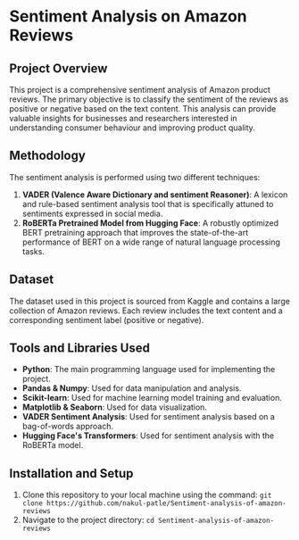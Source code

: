 # Sentiment Analysis on Amazon Reviews

## Project Overview
This project is a comprehensive sentiment analysis of Amazon product reviews. The primary objective is to classify the sentiment of the reviews as positive or negative based on the text content. This analysis can provide valuable insights for businesses and researchers interested in understanding consumer behaviour and improving product quality.

## Methodology
The sentiment analysis is performed using two different techniques:
1. **VADER (Valence Aware Dictionary and sentiment Reasoner)**: A lexicon and rule-based sentiment analysis tool that is specifically attuned to sentiments expressed in social media.
2. **RoBERTa Pretrained Model from Hugging Face**: A robustly optimized BERT pretraining approach that improves the state-of-the-art performance of BERT on a wide range of natural language processing tasks.

## Dataset
The dataset used in this project is sourced from Kaggle and contains a large collection of Amazon reviews. Each review includes the text content and a corresponding sentiment label (positive or negative).

## Tools and Libraries Used
- **Python**: The main programming language used for implementing the project.
- **Pandas & Numpy**: Used for data manipulation and analysis.
- **Scikit-learn**: Used for machine learning model training and evaluation.
- **Matplotlib & Seaborn**: Used for data visualization.
- **VADER Sentiment Analysis**: Used for sentiment analysis based on a bag-of-words approach.
- **Hugging Face's Transformers**: Used for sentiment analysis with the RoBERTa model.

## Installation and Setup
1. Clone this repository to your local machine using the command: `git clone https://github.com/nakul-patle/Sentiment-analysis-of-amazon-reviews`
2. Navigate to the project directory: `cd Sentiment-analysis-of-amazon-reviews`
